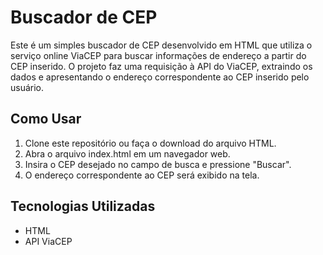 # Buscador de CEP

Este é um simples buscador de CEP desenvolvido em HTML que utiliza o serviço online ViaCEP para buscar informações de endereço a partir do CEP inserido. O projeto faz uma requisição à API do ViaCEP, extraindo os dados e apresentando o endereço correspondente ao CEP inserido pelo usuário.

## Como Usar

1. Clone este repositório ou faça o download do arquivo HTML.
2. Abra o arquivo index.html em um navegador web.
3. Insira o CEP desejado no campo de busca e pressione "Buscar".
4. O endereço correspondente ao CEP será exibido na tela.

## Tecnologias Utilizadas
- HTML
- API ViaCEP
